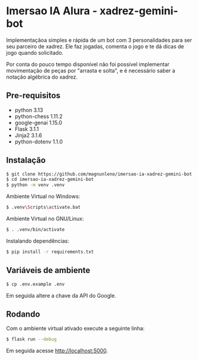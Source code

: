 # Imersao IA Alura - xadrez-gemini-bot
Implementaçãoa simples e rápida de um bot com 3 personalidades para ser seu parceiro de xadrez. Ele faz jogadas, comenta o jogo e te dá dicas de jogo quando solicitado.

Por conta do pouco tempo disponível não foi possível implementar movimentação de peças por "arrasta e solta", e é necessário saber a notação algébrica do xadrez.


## Pre-requisitos
- python 3.13
- python-chess 1.11.2
- google-genai 1.15.0
- Flask 3.1.1
- Jinja2 3.1.6
- python-dotenv 1.1.0


## Instalação

```bash
$ git clone https://github.com/magnunleno/imersao-ia-xadrez-gemini-bot.git
$ cd imersao-ia-xadrez-gemini-bot
$ python -m venv .venv
```

Ambiente Virtual no Windows:
```bash
$ .venv\Scripts\activate.bat
```

Ambiente Virtual no GNU/Linux:
```bash
$ . .venv/bin/activate
```

Instalando dependências:
```bash
$ pip install -r requirements.txt
```

## Variáveis de ambiente
```bash
$ cp .env.example .env
```

Em seguida altere a chave da API do Google.


## Rodando
Com o ambiente virtual ativado execute a seguinte linha:
```bash
$ flask run --debug
```

Em seguida acesse [http://localhost:5000](http://localhost:5000).
